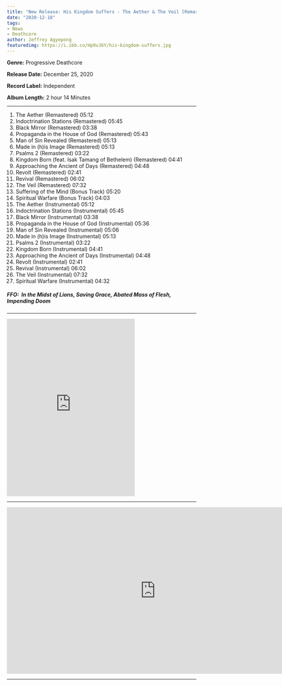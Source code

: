 ```yaml
---
title: "New Release: His Kingdom Suffers - The Aether & The Veil [Remastered & Instrumentals](LP)"
date: "2020-12-18"
tags:
- News
- Deathcore
author: Jeffrey Agyepong
featuredimg: https://i.ibb.co/Hp9vJ6Y/his-kingdom-suffers.jpg
---
```


**Genre:** Progressive Deathcore

**Release Date:** December 25, 2020

**Record Label:** Independent

**Album Length:** 2 hour 14 Minutes

<hr>

1. The Aether (Remastered) 05:12 
2. Indoctrination Stations (Remastered) 05:45 
3. Black Mirror (Remastered) 03:38 
4. Propaganda in the House of God (Remastered) 05:43 
5. Man of Sin Revealed (Remastered) 05:13 
6. Made in (h)is Image (Remastered) 05:13 
7. Psalms 2 (Remastered) 03:22 
8. Kingdom Born (feat. Isak Tamang of Bethelem) (Remastered) 04:41 
9. Approaching the Ancient of Days (Remastered) 04:48 
10. Revolt (Remastered) 02:41 
11. Revival (Remastered) 06:02 
12. The Veil (Remastered) 07:32 
13. Suffering of the Mind (Bonus Track) 05:20 
14. Spiritual Warfare (Bonus Track) 04:03 
15. The Aether (Instrumental) 05:12 
16. Indoctrination Stations (Instrumental) 05:45 
17. Black Mirror (Instrumental) 03:38 
18. Propaganda in the House of God (Instrumental) 05:36 
19. Man of Sin Revealed (Instrumental) 05:06 
20. Made in (h)is Image (Instrumental) 05:13 
21. Psalms 2 (Instrumental) 03:22 
22. Kingdom Born (Instrumental) 04:41 
23. Approaching the Ancient of Days (Instrumental) 04:48 
24. Revolt (Instrumental) 02:41 
25. Revival (Instrumental) 06:02 
26. The Veil (Instrumental) 07:32 
27. Spiritual Warfare (Instrumental) 04:32

##### FFO:  In the Midst of Lions, Saving Grace, Abated Mass of Flesh, Impending Doom

* * *

<iframe style="border: 0; width: 340px; height: 472px;" src="https://bandcamp.com/EmbeddedPlayer/album=491218250/size=large/bgcol=ffffff/linkcol=0687f5/artwork=small/transparent=true/" seamless><a href="https://hiskingdomsuffers1.bandcamp.com/album/the-aether-the-veil-remastered-instrumentals-2">The Aether &amp; The Veil (Remastered &amp; Instrumentals) by His Kingdom Suffers</a></iframe>


* * *
<div class="video-container">
<iframe frameborder="0" scrolling="no" marginheight="0" marginwidth="0"width="788.54" height="443" type="text/html" src="https://www.youtube.com/embed/rsC95fTHczU?autoplay=0&fs=0&iv_load_policy=3&showinfo=0&rel=0&cc_load_policy=0&start=0&end=0&origin=https://youtubeembedcode.com"><div><small><a href="https://youtubeembedcode.com/es/">youtubeembedcode.com/es/</a></small></div><div><small><a href="https://www.jubler.org/">buy bulk traffic</a></small></div></iframe>
</div>

<hr>